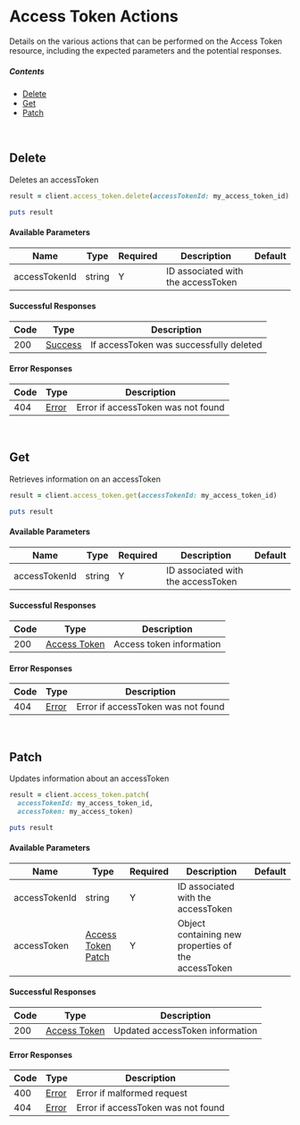 # Access Token Actions

Details on the various actions that can be performed on the
Access Token resource, including the expected
parameters and the potential responses.

##### Contents

*   [Delete](#delete)
*   [Get](#get)
*   [Patch](#patch)

<br/>

## Delete

Deletes an accessToken

```ruby
result = client.access_token.delete(accessTokenId: my_access_token_id)

puts result
```

#### Available Parameters

| Name | Type | Required | Description | Default |
| ---- | ---- | -------- | ----------- | ------- |
| accessTokenId | string | Y | ID associated with the accessToken |  |

#### Successful Responses

| Code | Type | Description |
| ---- | ---- | ----------- |
| 200 | [Success](_schemas.md#success) | If accessToken was successfully deleted |

#### Error Responses

| Code | Type | Description |
| ---- | ---- | ----------- |
| 404 | [Error](_schemas.md#error) | Error if accessToken was not found |

<br/>

## Get

Retrieves information on an accessToken

```ruby
result = client.access_token.get(accessTokenId: my_access_token_id)

puts result
```

#### Available Parameters

| Name | Type | Required | Description | Default |
| ---- | ---- | -------- | ----------- | ------- |
| accessTokenId | string | Y | ID associated with the accessToken |  |

#### Successful Responses

| Code | Type | Description |
| ---- | ---- | ----------- |
| 200 | [Access Token](_schemas.md#access-token) | Access token information |

#### Error Responses

| Code | Type | Description |
| ---- | ---- | ----------- |
| 404 | [Error](_schemas.md#error) | Error if accessToken was not found |

<br/>

## Patch

Updates information about an accessToken

```ruby
result = client.access_token.patch(
  accessTokenId: my_access_token_id,
  accessToken: my_access_token)

puts result
```

#### Available Parameters

| Name | Type | Required | Description | Default |
| ---- | ---- | -------- | ----------- | ------- |
| accessTokenId | string | Y | ID associated with the accessToken |  |
| accessToken | [Access Token Patch](_schemas.md#access-token-patch) | Y | Object containing new properties of the accessToken |  |

#### Successful Responses

| Code | Type | Description |
| ---- | ---- | ----------- |
| 200 | [Access Token](_schemas.md#access-token) | Updated accessToken information |

#### Error Responses

| Code | Type | Description |
| ---- | ---- | ----------- |
| 400 | [Error](_schemas.md#error) | Error if malformed request |
| 404 | [Error](_schemas.md#error) | Error if accessToken was not found |
